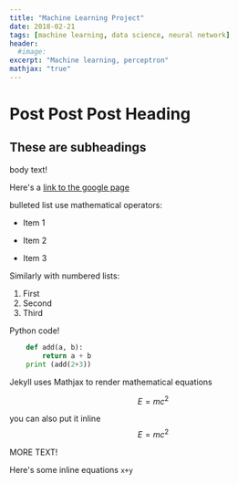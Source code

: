 ```yaml
---
title: "Machine Learning Project"
date: 2018-02-21
tags: [machine learning, data science, neural network]
header:
  #image:
excerpt: "Machine learning, perceptron"
mathjax: "true"
---
```

# Post Post Post Heading

## These are subheadings

body text!

Here's a [link to the google page](https://google.com)

bulleted list use mathematical operators:
* Item 1
+ Item 2
- Item 3

Similarly with numbered lists:
1. First
2. Second
3. Third


Python code!
```python
    def add(a, b):
        return a + b
    print (add(2+3))
```
Jekyll uses Mathjax to render mathematical equations

$$E=mc^2$$

you can also put it inline $$E=mc^2$$


MORE TEXT!

Here's some inline equations `x+y`
